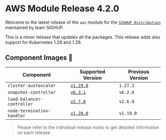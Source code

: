 # AWS Module Release 4.2.0

Welcome to the latest release of the `aws` module for the [`SIGHUP Distribution`](https://github.com/sighupio/fury-distribution) maintained by team SIGHUP.

This is a minor release that updates all the packages.
This release adds also support for Kubernetes 1.28 and 1.29.

## Component Images 🚢

| Component                  | Supported Version                                                                               | Previous Version |
| -------------------------- | ----------------------------------------------------------------------------------------------- | ---------------- |
| `cluster-austoscaler`      | [`v1.29.0`](https://github.com/kubernetes/autoscaler/releases/tag/cluster-autoscaler-1.29.0)    | `1.27.2`         |
| `snapshot-controller`      | [`v6.3.1`](https://github.com/kubernetes-csi/external-snapshotter/releases/tag/v6.3.0)          | `v6.2.0`         |
| `load-balancer-controller` | [`v2.7.0`](https://github.com/kubernetes-sigs/aws-load-balancer-controller/releases/tag/v2.7.0) | `v2.6.0`         |
| `node-termination-handler` | [`v1.20.0`](https://github.com/aws/aws-node-termination-handler/releases/tag/v1.20.0)           | `v1.19.0`        |

> Please refer to the individual release notes to get detailed information on each release.

<!-- Links -->
